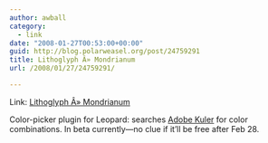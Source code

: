 ```yaml
---
author: awball
category:
  - link
date: "2008-01-27T00:53:00+00:00"
guid: http://blog.polarweasel.org/post/24759291
title: Lithoglyph Â» Mondrianum
url: /2008/01/27/24759291/

---
```

Link: [Lithoglyph Â» Mondrianum](http://www.lithoglyph.com/mondrianum)

Color-picker plugin for Leopard: searches [Adobe Kuler](http://kuler.adobe.com/) for color combinations. In beta currently&mdash;no clue if it’ll be free after Feb 28.
